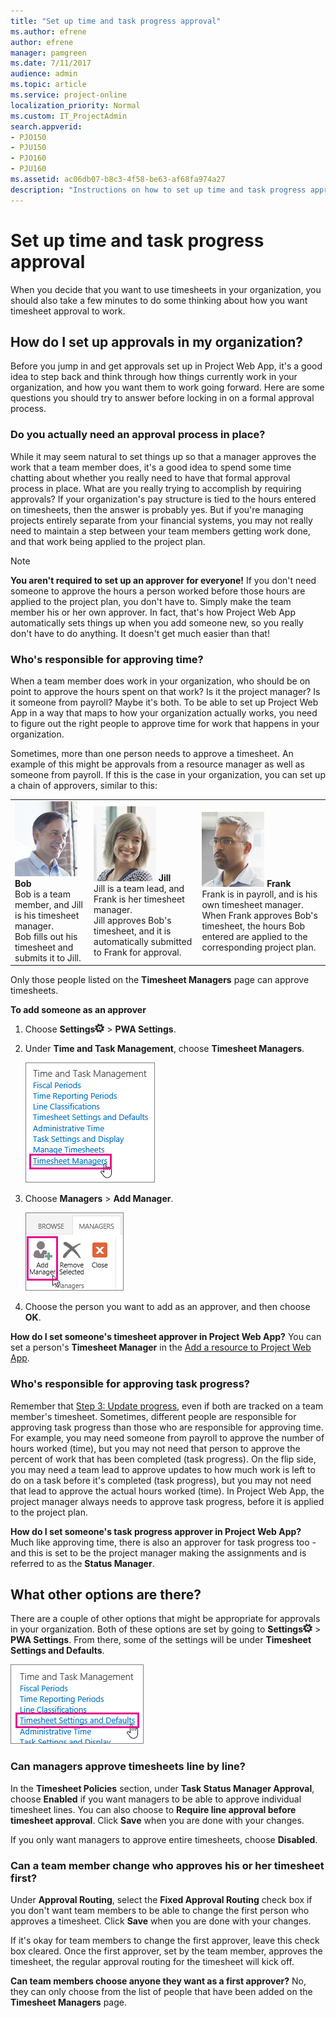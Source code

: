 ```yaml
---
title: "Set up time and task progress approval"
ms.author: efrene
author: efrene
manager: pamgreen
ms.date: 7/11/2017
audience: admin
ms.topic: article
ms.service: project-online
localization_priority: Normal
ms.custom: IT_ProjectAdmin
search.appverid:
- PJO150
- PJU150
- PJO160
- PJU160
ms.assetid: ac06db07-b8c3-4f58-be63-af68fa974a27
description: "Instructions on how to set up time and task progress approval using Project Web App."
---
```


# Set up time and task progress approval

When you decide that you want to use timesheets in your organization, you should also take a few minutes to do some thinking about how you want timesheet approval to work.
  
## How do I set up approvals in my organization?

Before you jump in and get approvals set up in Project Web App, it's a good idea to step back and think through how things currently work in your organization, and how you want them to work going forward. Here are some questions you should try to answer before locking in on a formal approval process.
  
### Do you actually need an approval process in place?

While it may seem natural to set things up so that a manager approves the work that a team member does, it's a good idea to spend some time chatting about whether you really need to have that formal approval process in place. What are you really trying to accomplish by requiring approvals? If your organization's pay structure is tied to the hours entered on timesheets, then the answer is probably yes. But if you're managing projects entirely separate from your financial systems, you may not really need to maintain a step between your team members getting work done, and that work being applied to the project plan.
  
> [!NOTE]
> **You aren't required to set up an approver for everyone!** If you don't need someone to approve the hours a person worked before those hours are applied to the project plan, you don't have to. Simply make the team member his or her own approver. In fact, that's how Project Web App automatically sets things up when you add someone new, so you really don't have to do anything. It doesn't get much easier than that! 
  
### Who's responsible for approving time?

When a team member does work in your organization, who should be on point to approve the hours spent on that work? Is it the project manager? Is it someone from payroll? Maybe it's both. To be able to set up Project Web App in a way that maps to how your organization actually works, you need to figure out the right people to approve time for work that happens in your organization.
  
Sometimes, more than one person needs to approve a timesheet. An example of this might be approvals from a resource manager as well as someone from payroll. If this is the case in your organization, you can set up a chain of approvers, similar to this:
  
||||
|:-----|:-----|:-----|
|![Team Member](media/d7c268ca-1a2f-49b1-8ea0-bd35c44d3e06.png) **Bob** <br/> Bob is a team member, and Jill is his timesheet manager.  <br/> Bob fills out his timesheet and submits it to Jill.  <br/> |![Project Manager](media/e3f6031e-015a-40e6-bcb2-b0123225bb27.png) **Jill** <br/> Jill is a team lead, and Frank is her timesheet manager.  <br/> Jill approves Bob's timesheet, and it is automatically submitted to Frank for approval.  <br/> |![Payroll Specialist](media/07def6e4-4072-4716-862f-14fcea78f191.png) **Frank** <br/> Frank is in payroll, and is his own timesheet manager.  <br/> When Frank approves Bob's timesheet, the hours Bob entered are applied to the corresponding project plan.  <br/> |
   
Only those people listed on the **Timesheet Managers** page can approve timesheets. 
  
 **To add someone as an approver**
  
1. Choose **Settings**![Settings icon](media/22ecb306-849a-4d04-8885-fe49ec9df8ce.png) \> **PWA Settings**. 
    
2. Under **Time and Task Management**, choose **Timesheet Managers**.
    
    ![Timesheet Managers](media/8b87dc18-8e5d-4c97-9f6e-12f573f3cfc8.png)
  
3. Choose **Managers** \> **Add Manager**.
    
    ![Add Manager](media/fe2c56b5-56df-4927-a94e-0f5fa94f22f7.png)
  
4. Choose the person you want to add as an approver, and then choose **OK**.
    
 **How do I set someone's timesheet approver in Project Web App?** You can set a person's **Timesheet Manager** in the [Add a resource to Project Web App](https://support.office.com/article/71c6aa5c-2a97-4cbb-9814-26289c62c471).
  
### Who's responsible for approving task progress?

Remember that [Step 3: Update progress](https://support.office.com/article/ca5c3826-85bf-4a31-9351-3b83fd7c8fe0), even if both are tracked on a team member's timesheet. Sometimes, different people are responsible for approving task progress than those who are responsible for approving time. For example, you may need someone from payroll to approve the number of hours worked (time), but you may not need that person to approve the percent of work that has been completed (task progress). On the flip side, you may need a team lead to approve updates to how much work is left to do on a task before it's completed (task progress), but you may not need that lead to approve the actual hours worked (time). In Project Web App, the project manager always needs to approve task progress, before it is applied to the project plan.
  
 **How do I set someone's task progress approver in Project Web App?** Much like approving time, there is also an approver for task progress too - and this is set to be the project manager making the assignments and is referred to as the **Status Manager**.
  
## What other options are there?

There are a couple of other options that might be appropriate for approvals in your organization. Both of these options are set by going to **Settings**![Settings icon](media/22ecb306-849a-4d04-8885-fe49ec9df8ce.png) \> **PWA Settings**. From there, some of the settings will be under **Timesheet Settings and Defaults**.
  
![Timesheet Settings and Defaults](media/4b39ea36-c7ed-4dd4-aece-56f4e959af2a.png)
  
### Can managers approve timesheets line by line?

In the **Timesheet Policies** section, under **Task Status Manager Approval**, choose **Enabled** if you want managers to be able to approve individual timesheet lines. You can also choose to **Require line approval before timesheet approval**. Click **Save** when you are done with your changes. 
  
 If you only want managers to approve entire timesheets, choose **Disabled**.
  
### Can a team member change who approves his or her timesheet first?

Under **Approval Routing**, select the **Fixed Approval Routing** check box if you don't want team members to be able to change the first person who approves a timesheet. Click **Save** when you are done with your changes. 
  
If it's okay for team members to change the first approver, leave this check box cleared. Once the first approver, set by the team member, approves the timesheet, the regular approval routing for the timesheet will kick off.
  
 **Can team members choose anyone they want as a first approver?** No, they can only choose from the list of people that have been added on the **Timesheet Managers** page. 
  

